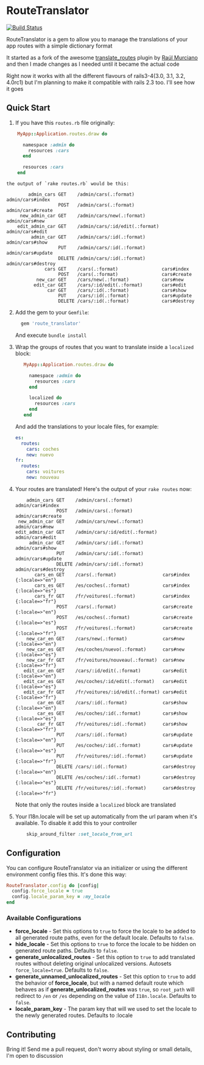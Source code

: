 RouteTranslator
===============

[![Build Status](https://secure.travis-ci.org/enriclluelles/route_translator.png)](http://travis-ci.org/enriclluelles/route_translator)

RouteTranslator is a gem to allow you to manage the translations of your
app routes with a simple dictionary format

It started as a fork of the awesome [translate_routes](https://github.com/raul/translate_routes) plugin by [Raúl Murciano](https://github.com/raul) and then I made changes as I needed until it became the actual code

Right now it works with all the different flavours of rails3-4(3.0, 3.1, 3.2, 4.0rc1) but I'm planning to make it compatible with rails 2.3 too. I'll see how it goes


Quick Start
-----------

1. If you have this `routes.rb` file originally:

  ```ruby
      MyApp::Application.routes.draw do

        namespace :admin do
          resources :cars
        end

        resources :cars
      end
  ```

    the output of `rake routes.rb` would be this:

  ```
          admin_cars GET    /admin/cars(.:format)          admin/cars#index
                     POST   /admin/cars(.:format)          admin/cars#create
       new_admin_car GET    /admin/cars/new(.:format)      admin/cars#new
      edit_admin_car GET    /admin/cars/:id/edit(.:format) admin/cars#edit
           admin_car GET    /admin/cars/:id(.:format)      admin/cars#show
                     PUT    /admin/cars/:id(.:format)      admin/cars#update
                     DELETE /admin/cars/:id(.:format)      admin/cars#destroy
                cars GET    /cars(.:format)                cars#index
                     POST   /cars(.:format)                cars#create
             new_car GET    /cars/new(.:format)            cars#new
            edit_car GET    /cars/:id/edit(.:format)       cars#edit
                 car GET    /cars/:id(.:format)            cars#show
                     PUT    /cars/:id(.:format)            cars#update
                     DELETE /cars/:id(.:format)            cars#destroy
  ```

2. Add the gem to your `Gemfile`:

    ```ruby
      gem 'route_translator'
    ```

   And execute `bundle install`

3. Wrap the groups of routes that you want to translate inside a
   `localized` block:

   ```ruby
      MyApp::Application.routes.draw do

        namespace :admin do
          resources :cars
        end

        localized do
          resources :cars
        end
      end
   ```

    And add the translations to your locale files, for example:

    ```yml
    es:
      routes:
        cars: coches
        new: nuevo
    fr:
      routes:
        cars: voitures
        new: nouveau
    ```

4. Your routes are translated! Here's the output of your `rake routes` now:

    ```
        admin_cars GET    /admin/cars(.:format)           admin/cars#index
                   POST   /admin/cars(.:format)           admin/cars#create
     new_admin_car GET    /admin/cars/new(.:format)       admin/cars#new
    edit_admin_car GET    /admin/cars/:id/edit(.:format)  admin/cars#edit
         admin_car GET    /admin/cars/:id(.:format)       admin/cars#show
                   PUT    /admin/cars/:id(.:format)       admin/cars#update
                   DELETE /admin/cars/:id(.:format)       admin/cars#destroy
           cars_en GET    /cars(.:format)                 cars#index {:locale=>"en"}
           cars_es GET    /es/coches(.:format)            cars#index {:locale=>"es"}
           cars_fr GET    /fr/voitures(.:format)          cars#index {:locale=>"fr"}
                   POST   /cars(.:format)                 cars#create {:locale=>"en"}
                   POST   /es/coches(.:format)            cars#create {:locale=>"es"}
                   POST   /fr/voitures(.:format)          cars#create {:locale=>"fr"}
        new_car_en GET    /cars/new(.:format)             cars#new {:locale=>"en"}
        new_car_es GET    /es/coches/nuevo(.:format)      cars#new {:locale=>"es"}
        new_car_fr GET    /fr/voitures/nouveau(.:format)  cars#new {:locale=>"fr"}
       edit_car_en GET    /cars/:id/edit(.:format)        cars#edit {:locale=>"en"}
       edit_car_es GET    /es/coches/:id/edit(.:format)   cars#edit {:locale=>"es"}
       edit_car_fr GET    /fr/voitures/:id/edit(.:format) cars#edit {:locale=>"fr"}
            car_en GET    /cars/:id(.:format)             cars#show {:locale=>"en"}
            car_es GET    /es/coches/:id(.:format)        cars#show {:locale=>"es"}
            car_fr GET    /fr/voitures/:id(.:format)      cars#show {:locale=>"fr"}
                   PUT    /cars/:id(.:format)             cars#update {:locale=>"en"}
                   PUT    /es/coches/:id(.:format)        cars#update {:locale=>"es"}
                   PUT    /fr/voitures/:id(.:format)      cars#update {:locale=>"fr"}
                   DELETE /cars/:id(.:format)             cars#destroy {:locale=>"en"}
                   DELETE /es/coches/:id(.:format)        cars#destroy {:locale=>"es"}
                   DELETE /fr/voitures/:id(.:format)      cars#destroy {:locale=>"fr"}
    ```

    Note that only the routes inside a `localized` block are translated

5. Your I18n.locale will be set up automatically from the url param when
   it's available. To disable it add this to your controller

    ```ruby
        skip_around_filter :set_locale_from_url
    ```

Configuration
-------------

You can configure RouteTranslator via an initializer or using the different environment
config files this. It's done this way:

```ruby
RouteTranslator.config do |config|
  config.force_locale = true
  config.locale_param_key = :my_locale
end
```

### Available Configurations

* **force_locale** - Set this options to `true` to force the locale to be
  added to all generated route paths, even for the default locale.
  Defaults to `false`.
* **hide_locale** - Set this options to `true` to force the locale to be
  hidden on generated route paths.
  Defaults to `false`.
* **generate_unlocalized_routes** - Set this option to `true` to add
  translated routes without deleting original unlocalized versions.
  Autosets `force_locale=true`. Defaults to `false`.
* **generate_unnamed_unlocalized_routes** - Set this option to `true` to add
  the behavior of **force_locale**, but with a named default route which
  behaves as if **generate_unlocalized_routes** was `true`, so
  `root_path` will redirect to `/en` or `/es` depending on the value of `I18n.locale`.
  Defaults to `false`.
* **locale_param_key** - The param key that will we used to set the
  locale to the newly generated routes. Defaults to :locale

Contributing
------------

Bring it! Send me a pull request, don't worry about styling or small
details, I'm open to discussion
